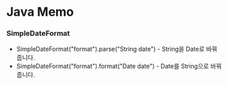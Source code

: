 # Java Memo

### SimpleDateFormat
 * SimpleDateFormat("format").parse("String date") - String을 Date로 바꿔줍니다.    
 * SimpleDateFormat("format").format("Date date")  - Date를 String으로 바꿔줍니다.

